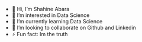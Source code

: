 - 👋 Hi, I’m Shahine Abara
- 👀 I’m interested in Data Science
- 🌱 I’m currently learning Data Science
- 💞️ I’m looking to collaborate on Github and Linkedin
- ⚡ Fun fact: Im the truth
